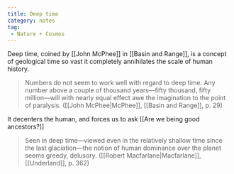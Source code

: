 ```yaml
---
title: Deep time
category: notes
tag:
 - Nature + Cosmos
---
```


Deep time, coined by [[John McPhee]] in [[Basin and Range]], is a concept of geological time so vast it completely annihilates the scale of human history.

> Numbers do not seem to work well with regard to deep time. Any number above a couple of thousand years—fifty thousand, fifty million—will with nearly equal effect awe the imagination to the point of paralysis. ([[John McPhee|McPhee]], [[Basin and Range]], p. 29)

It decenters the human, and forces us to ask [[Are we being good ancestors?]]

> Seen in deep time—viewed even in the relatively shallow time since the last glaciation—the notion of human dominance over the planet seems greedy, delusory. ([[Robert Macfarlane|Macfarlane]], [[Underland]], p. 362)